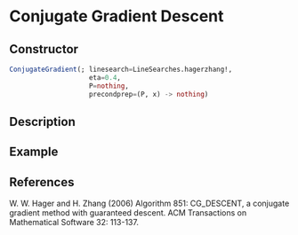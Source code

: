 # Conjugate Gradient Descent
## Constructor
```julia
ConjugateGradient(; linesearch=LineSearches.hagerzhang!,
                    eta=0.4,
                    P=nothing,
                    precondprep=(P, x) -> nothing)
```

## Description

## Example
## References
W. W. Hager and H. Zhang (2006) Algorithm 851: CG_DESCENT, a conjugate gradient method with guaranteed descent. ACM Transactions on Mathematical Software 32: 113-137.
